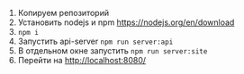1. Копируем репозиторий
2. Установить nodejs и npm <https://nodejs.org/en/download>
3. `npm i`
4. Запустить api-server `npm run server:api`
5. В отдельном окне запустить `npm run server:site`
6. Перейти на <http://localhost:8080/>